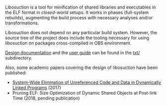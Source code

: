 Libosuction is a tool for minification of shared libraries and executables in
the ELF format in _closed-world_ setups.  It works in phases (full-system
rebuilds), augmenting the build process with necessary analyses and/or
transformations.

Libosuction does not depend on any particular build system.  However, the source
tree of the project does include the tooling necessary for using libosuction on
packages cross-compiled in OBS environment.

[Design documentation](txt/t1.rst) and the [user guide](txt/guide.rst) can be
found in the [txt/](txt) subdirectory.

Also, some academic papers covering the design of libosuction have been
published:
 - [System-Wide Elimination of Unreferenced Code and Data in Dynamically Linked
   Programs](https://ieeexplore.ieee.org/document/8273289) (2017)
 - Pruning ELF: Size Optimization of Dynamic Shared Objects at Post-link
   Time (2018, pending publication)
